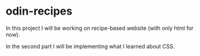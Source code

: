 # odin-recipes
In this project I will be working on recipe-based website (with only html for now).

In the second part I will be implementing what I learned about CSS.